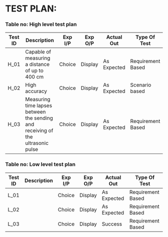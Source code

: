 # TEST PLAN:
### Table no: High level test plan
| Test ID |           Description       |      Exp I/P    |    Exp O/P   |   Actual Out  |   Type Of Test |
| --------| --------------------------- | --------------- | ------------ | ------------- | -------------- |
|  H_01   | Capable of measuring a distance of up to 400 cm | Choice  |  Display    |   As Expected | Requirement Based |
|  H_02   |      High accuracy     |  Choice  |    Display   |   As Expected | Scenario based |
|  H_03   | Measuring time lapses between the sending and receiving of the ultrasonic pulse | Choice | Display   |   As Expected | Requirement Based |

### Table no: Low level test plan
| Test ID |           Description       |      Exp I/P    |    Exp O/P   |   Actual Out  |   Type Of Test |
| --------| --------------------------- | --------------- | ------------ | ------------- | -------------- |
|  L_01   |  | Choice | Display  | As Expected   | Requirement Based |
|  L_02   | |    Choice       |    Display   | As Expected  | Requirement Based |
|  L_03   |      |    Choice     |  Display       |  Success     | Requirement Based |
